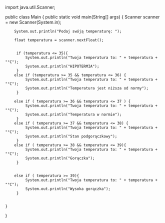 import java.util.Scanner;

public class Main {
    public static void main(String[] args)
    {
        Scanner scanner = new Scanner(System.in);

        System.out.println("Podaj swóją temperaturę: ");

        float temperatura = scanner.nextFloat();


         if (temperatura <= 35){
             System.out.println("Twoja temperatura to: " + temperatura + "°C");
             System.out.println("HIPOTERMIA");
         }
        else if (temperatura >= 35 && temperatura <= 36) {
             System.out.println("Twoja temperatura to: " + temperatura + "°C");
             System.out.println("Temperatura jest niższa od normy");
         }

        else if ( temperatura >= 36 && temperatura <= 37 ) {
             System.out.println("Twoja temperatura to: " + temperatura + "°C");
             System.out.println("Temperatura w normie");
         }
        else if ( temperatura >= 37 && temperatura <= 38) {
             System.out.println("Twoja temperatura to: " + temperatura + "°C");
             System.out.println("Stan podgorączkowy");
         }
        else if ( temperatura >= 38 && temperatura <= 39){
             System.out.println("Twoja temperatura to: " + temperatura + "°C");
             System.out.println("Gorączka");
         }


        else if ( temperatura >= 39){
             System.out.println("Twoja temperatura to: " + temperatura + "°C");
             System.out.println("Wysoka gorączka");
         }


    }
}
